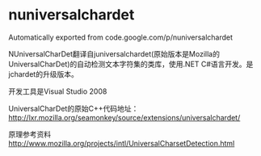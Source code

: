 # nuniversalchardet
Automatically exported from code.google.com/p/nuniversalchardet

NUniversalCharDet翻译自juniversalchardet(原始版本是Mozilla的UniversalCharDet)的自动检测文本字符集的类库，使用.NET C#语言开发。是jchardet的升级版本。 

开发工具是Visual Studio 2008 

UniversalCharDet的原始C++代码地址： http://lxr.mozilla.org/seamonkey/source/extensions/universalchardet/ 

原理参考资料 http://www.mozilla.org/projects/intl/UniversalCharsetDetection.html
